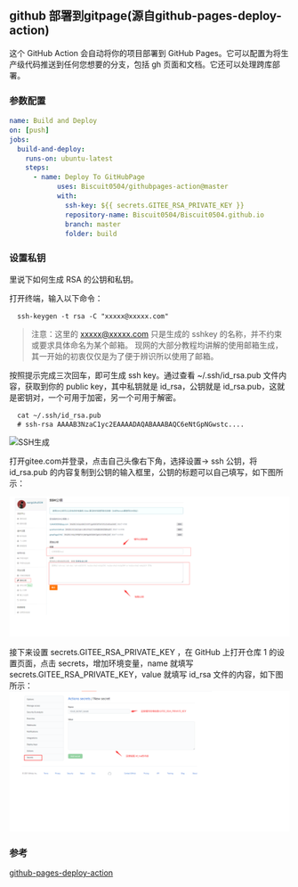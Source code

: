 ## github 部署到gitpage(源自github-pages-deploy-action)

  这个 GitHub Action 会自动将你的项目部署到 GitHub Pages。它可以配置为将生产级代码推送到任何您想要的分支，包括 gh 页面和文档。它还可以处理跨库部署。

### 参数配置

```yml
name: Build and Deploy
on: [push]
jobs:
  build-and-deploy:
    runs-on: ubuntu-latest
    steps:
      - name: Deploy To GitHubPage
            uses: Biscuit0504/githubpages-action@master
            with:
              ssh-key: ${{ secrets.GITEE_RSA_PRIVATE_KEY }}
              repository-name: Biscuit0504/Biscuit0504.github.io
              branch: master
              folder: build
```
### 设置私钥 
  里说下如何生成 RSA 的公钥和私钥。

  打开终端，输入以下命令：

  ```
    ssh-keygen -t rsa -C "xxxxx@xxxxx.com" 
  ```

  > 注意：这里的 xxxxx@xxxxx.com 只是生成的 sshkey 的名称，并不约束或要求具体命名为某个邮箱。
  > 现网的大部分教程均讲解的使用邮箱生成，其一开始的初衷仅仅是为了便于辨识所以使用了邮箱。

  按照提示完成三次回车，即可生成 ssh key。通过查看 ~/.ssh/id_rsa.pub 文件内容，获取到你的 public key，其中私钥就是 id_rsa，公钥就是 id_rsa.pub，这就是密钥对，一个可用于加密，另一个可用于解密。
  ```
    cat ~/.ssh/id_rsa.pub
    # ssh-rsa AAAAB3NzaC1yc2EAAAADAQABAAABAQC6eNtGpNGwstc....
  ```
  
  <img src="https://images.gitee.com/uploads/images/2018/0814/170141_5aa5bc98_551147.png" alt="SSH生成" title="SSH生成">

  打开gitee.com并登录，点击自己头像右下角，选择设置-> ssh 公钥，将 id_rsa.pub 的内容复制到公钥的输入框里，公钥的标题可以自己填写，如下图所示：

  <img src="./assets/step1.png">
  
  接下来设置 secrets.GITEE_RSA_PRIVATE_KEY ，在 GitHub 上打开仓库 1 的设置页面，点击 secrets，增加环境变量，name 就填写 secrets.GITEE_RSA_PRIVATE_KEY，value 就填写 id_rsa 文件的内容，如下图所示：
  <img src="./assets/step2.png">

### 参考
  
  [github-pages-deploy-action](https://github.com/JamesIves/github-pages-deploy-action)